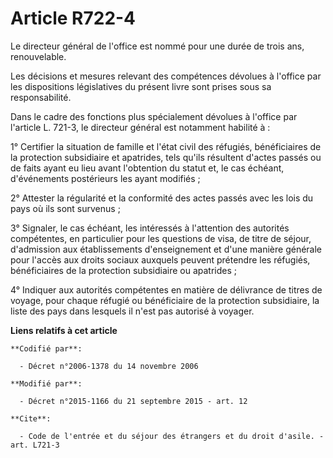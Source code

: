 # Article R722-4

Le directeur général de l'office est nommé pour une durée de trois ans, renouvelable. 

Les décisions et mesures relevant des compétences dévolues à l'office par les dispositions législatives du présent livre sont
prises sous sa responsabilité. 

Dans le cadre des fonctions plus spécialement dévolues à l'office par l'article L. 721-3, le directeur général est notamment
habilité à : 

1° Certifier la situation de famille et l'état civil des réfugiés, bénéficiaires de la protection subsidiaire et apatrides,
tels qu'ils résultent d'actes passés ou de faits ayant eu lieu avant l'obtention du statut et, le cas échéant, d'événements
postérieurs les ayant modifiés ; 

2° Attester la régularité et la conformité des actes passés avec les lois du pays où ils sont survenus ; 

3° Signaler, le cas échéant, les intéressés à l'attention des autorités compétentes, en particulier pour les questions de
visa, de titre de séjour, d'admission aux établissements d'enseignement et d'une manière générale pour l'accès aux droits
sociaux auxquels peuvent prétendre les réfugiés, bénéficiaires de la protection subsidiaire ou apatrides ; 

4° Indiquer aux autorités compétentes en matière de délivrance de titres de voyage, pour chaque réfugié ou bénéficiaire de la
protection subsidiaire, la liste des pays dans lesquels il n'est pas autorisé à voyager.

**Liens relatifs à cet article**

	**Codifié par**:

	  - Décret n°2006-1378 du 14 novembre 2006

	**Modifié par**:

	  - Décret n°2015-1166 du 21 septembre 2015 - art. 12

	**Cite**:

	  - Code de l'entrée et du séjour des étrangers et du droit d'asile. - art. L721-3
